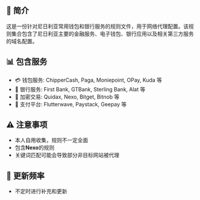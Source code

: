 
## 📖 简介

这是一份针对尼日利亚常用钱包和银行服务的规则文件，用于网络代理配置。该规则集合包含了尼日利亚主要的金融服务、电子钱包、银行应用以及相关第三方服务的域名配置。

## 📊 包含服务

- 💳 钱包服务: ChipperCash, Paga, Moniepoint, OPay, Kuda 等
- 🏦 银行服务: First Bank, GTBank, Sterling Bank, Alat 等
- 💱 加密交易: Quidax, Nexo, Bitget, Bitnob 等
- 💸 支付平台: Flutterwave, Paystack, Geepay 等

## ⚠️ 注意事项

- 本人自用收集，规则不一定全面
- 包含**Nexo**的规则
- 关键词匹配可能会导致部分非目标网站被代理

## 🔄 更新频率

- 不定时进行补充和更新